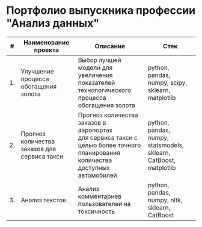 # Портфолио выпускника профессии "Анализ данных"

| #    | Наименование проекта                | Описание                                                     | Стек                                                         |
| ---- | ------------------------------------------------------------ | ------------------------------------------------------------ | ------------------------------------------------------------ |
| 1.   | Улучшение процесса обогащения золота| Выбор лучшей модели для увеличения <br/>показателей технологического процесса <br/>обогащения золота | python, pandas, numpy, scipy, sklearn, matplotlib       |
| 2.   | Прогноз количества заказов для сервиса такси | Прогноз количества заказов в аэропортах <br/>для сервиса такси с целью более точного планирования количества доступных <br/>автомобилей | python, pandas, numpy, statsmodels, sklearn, CatBoost, matplotlib |
| 3.   | Анализ текстов| Анализ комментариев пользователей на токсичность             | python, pandas, numpy, nltk, sklearn, CatBoost |
